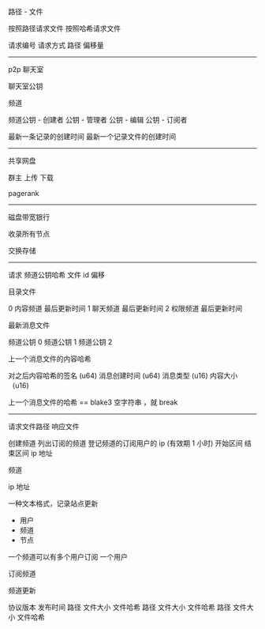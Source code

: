 路径 - 文件

按照路径请求文件
按照哈希请求文件

请求编号 请求方式 路径 偏移量

---

p2p 聊天室

聊天室公钥

频道

  频道公钥
    - 创建者 公钥
      - 管理者 公钥
        - 编辑  公钥
    - 订阅者

最新一条记录的创建时间
最新一个记录文件的创建时间

---

共享网盘

群主
  上传
  下载

pagerank

---

磁盘带宽银行

收录所有节点

交换存储

---

请求
  频道公钥哈希
  文件 id 偏移

目录文件

0 内容频道 最后更新时间
1 聊天频道 最后更新时间
2 权限频道 最后更新时间

最新消息文件

频道公钥 0
频道公钥 1
频道公钥 2

上一个消息文件的内容哈希

对之后内容哈希的签名 (u64)
消息创建时间 (u64)
消息类型 (u16)
内容大小（u16)

上一个消息文件的哈希 == blake3 空字符串 ，就 break

---

请求文件路径
响应文件

创建频道
列出订阅的频道
登记频道的订阅用户的 ip (有效期 1 小时)
  开始区间 结束区间 ip 地址

频道

ip 地址

一种文本格式，记录站点更新

* 用户
* 频道
* 节点

一个频道可以有多个用户订阅
一个用户

订阅频道

频道更新

协议版本
发布时间
路径 文件大小 文件哈希
路径 文件大小 文件哈希
路径 文件大小 文件哈希
